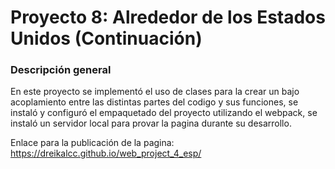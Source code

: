 # Proyecto 8: Alrededor de los Estados Unidos (Continuación)

### Descripción general

En este proyecto se implementó el uso de clases para la crear un bajo acoplamiento entre las distintas partes del codigo y sus funciones, se instaló y configuró el empaquetado del proyecto utilizando el webpack, se instaló un servidor local para provar la pagina durante su desarrollo.

Enlace para la publicación de la pagina: https://dreikalcc.github.io/web_project_4_esp/
